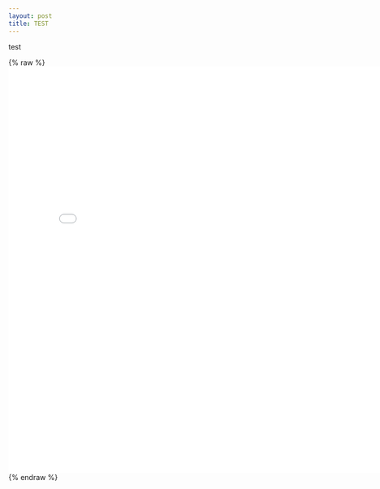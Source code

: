 ```yaml
---
layout: post
title: TEST
---
```


test

{% raw %} <iframe frameborder="no" border="0" marginwidth="0" marginheight="0" width="800" height="800" src="../pages/Oroville/Landsat-Map.html"></iframe> {% endraw %}
